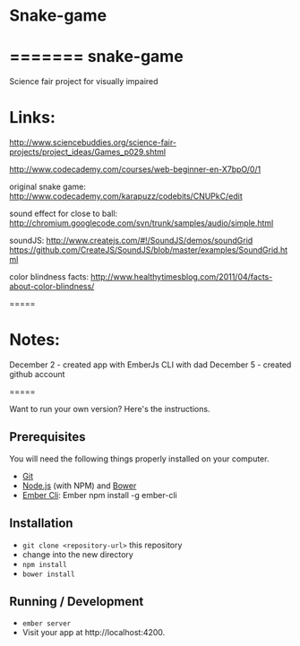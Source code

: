 # Snake-game

=======
snake-game
==========

Science fair project for visually impaired


Links:
=====

http://www.sciencebuddies.org/science-fair-projects/project_ideas/Games_p029.shtml

http://www.codecademy.com/courses/web-beginner-en-X7bpO/0/1

original snake game:
http://www.codecademy.com/karapuzz/codebits/CNUPkC/edit

sound effect for close to ball:
http://chromium.googlecode.com/svn/trunk/samples/audio/simple.html


soundJS:
http://www.createjs.com/#!/SoundJS/demos/soundGrid
https://github.com/CreateJS/SoundJS/blob/master/examples/SoundGrid.html

color blindness facts:
http://www.healthytimesblog.com/2011/04/facts-about-color-blindness/

=====


Notes:
=====
December 2 - created app with EmberJs CLI with dad
December 5 - created github account

=====

Want to run your own version?  Here's the instructions.

## Prerequisites

You will need the following things properly installed on your computer.

* [Git](http://git-scm.com/)
* [Node.js](http://nodejs.org/) (with NPM) and [Bower](http://bower.io/)
* [Ember Cli](http://www.ember-cli.com/): Ember npm install -g ember-cli

## Installation

* `git clone <repository-url>` this repository
* change into the new directory
* `npm install`
* `bower install`

## Running / Development

* `ember server`
* Visit your app at http://localhost:4200.


